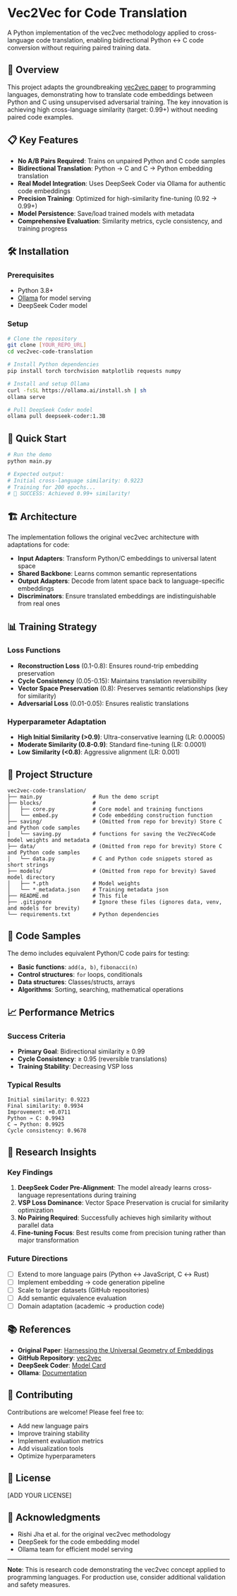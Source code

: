 # Vec2Vec for Code Translation

A Python implementation of the vec2vec methodology applied to cross-language code translation, enabling bidirectional Python ↔ C code conversion without requiring paired training data.

## 🚀 Overview

This project adapts the groundbreaking [vec2vec paper](https://arxiv.org/abs/2505.12540) to programming languages, demonstrating how to translate code embeddings between Python and C using unsupervised adversarial training. The key innovation is achieving high cross-language similarity (target: 0.99+) without needing paired code examples.

## 📋 Key Features

- **No A/B Pairs Required**: Trains on unpaired Python and C code samples
- **Bidirectional Translation**: Python → C and C → Python embedding translation
- **Real Model Integration**: Uses DeepSeek Coder via Ollama for authentic code embeddings
- **Precision Training**: Optimized for high-similarity fine-tuning (0.92 → 0.99+)
- **Model Persistence**: Save/load trained models with metadata
- **Comprehensive Evaluation**: Similarity metrics, cycle consistency, and training progress

## 🛠️ Installation

### Prerequisites
- Python 3.8+
- [Ollama](https://ollama.ai/) for model serving
- DeepSeek Coder model

### Setup
```bash
# Clone the repository
git clone [YOUR_REPO_URL]
cd vec2vec-code-translation

# Install Python dependencies
pip install torch torchvision matplotlib requests numpy

# Install and setup Ollama
curl -fsSL https://ollama.ai/install.sh | sh
ollama serve

# Pull DeepSeek Coder model
ollama pull deepseek-coder:1.3B
```

## 🎯 Quick Start

```python
# Run the demo
python main.py

# Expected output:
# Initial cross-language similarity: 0.9223
# Training for 200 epochs...
# 🎉 SUCCESS: Achieved 0.99+ similarity!
```

## 🏗️ Architecture

The implementation follows the original vec2vec architecture with adaptations for code:

- **Input Adapters**: Transform Python/C embeddings to universal latent space
- **Shared Backbone**: Learns common semantic representations
- **Output Adapters**: Decode from latent space back to language-specific embeddings
- **Discriminators**: Ensure translated embeddings are indistinguishable from real ones

## 📊 Training Strategy

### Loss Functions
- **Reconstruction Loss** (0.1-0.8): Ensures round-trip embedding preservation
- **Cycle Consistency** (0.05-0.15): Maintains translation reversibility  
- **Vector Space Preservation** (0.8): Preserves semantic relationships (key for similarity)
- **Adversarial Loss** (0.01-0.05): Ensures realistic translations

### Hyperparameter Adaptation
- **High Initial Similarity (>0.9)**: Ultra-conservative learning (LR: 0.00005)
- **Moderate Similarity (0.8-0.9)**: Standard fine-tuning (LR: 0.0001)
- **Low Similarity (<0.8)**: Aggressive alignment (LR: 0.001)

## 📁 Project Structure

```
vec2vec-code-translation/
├── main.py                # Run the demo script
├── blocks/                # 
│   ├── core.py            # Core model and training functions
│   └── embed.py           # Code embedding construction function
├── saving/                # (Omitted from repo for brevity) Store C and Python code samples
│   └── saving.py          # functions for saving the Vec2Vec4Code model weights and metadata
├── data/                  # (Omitted from repo for brevity) Store C and Python code samples
│   └── data.py            # C and Python code snippets stored as short strings
├── models/                # (Omitted from repo for brevity) Saved model directory
│   ├── *.pth              # Model weights
│   └── *_metadata.json    # Training metadata json
├── README.md              # This file
├── .gitignore             # Ignore these files (ignores data, venv, and models for brevity)
└── requirements.txt       # Python dependencies
```

## 🧪 Code Samples

The demo includes equivalent Python/C code pairs for testing:

- **Basic functions**: `add(a, b)`, `fibonacci(n)`
- **Control structures**: `for` loops, conditionals
- **Data structures**: Classes/structs, arrays
- **Algorithms**: Sorting, searching, mathematical operations

## 📈 Performance Metrics

### Success Criteria
- **Primary Goal**: Bidirectional similarity ≥ 0.99
- **Cycle Consistency**: ≥ 0.95 (reversible translations)
- **Training Stability**: Decreasing VSP loss

### Typical Results
```
Initial similarity: 0.9223
Final similarity: 0.9934
Improvement: +0.0711
Python → C: 0.9943
C → Python: 0.9925
Cycle consistency: 0.9678
```

## 🔬 Research Insights

### Key Findings
1. **DeepSeek Coder Pre-Alignment**: The model already learns cross-language representations during training
2. **VSP Loss Dominance**: Vector Space Preservation is crucial for similarity optimization
3. **No Pairing Required**: Successfully achieves high similarity without parallel data
4. **Fine-tuning Focus**: Best results come from precision tuning rather than major transformation

### Future Directions
- [ ] Extend to more language pairs (Python ↔ JavaScript, C ↔ Rust)
- [ ] Implement embedding → code generation pipeline
- [ ] Scale to larger datasets (GitHub repositories)
- [ ] Add semantic equivalence evaluation
- [ ] Domain adaptation (academic → production code)

## 📚 References

- **Original Paper**: [Harnessing the Universal Geometry of Embeddings](https://arxiv.org/abs/2505.12540)
- **GitHub Repository**: [vec2vec](https://github.com/rjha18/vec2vec)
- **DeepSeek Coder**: [Model Card](https://huggingface.co/deepseek-ai/deepseek-coder-1.3b-base)
- **Ollama**: [Documentation](https://ollama.ai/docs)

## 🤝 Contributing

Contributions are welcome! Please feel free to:
- Add new language pairs
- Improve training stability
- Implement evaluation metrics
- Add visualization tools
- Optimize hyperparameters

## 📄 License

[ADD YOUR LICENSE]

## 🙏 Acknowledgments

- Rishi Jha et al. for the original vec2vec methodology
- DeepSeek for the code embedding model
- Ollama team for efficient model serving

---

**Note**: This is research code demonstrating the vec2vec concept applied to programming languages. For production use, consider additional validation and safety measures.